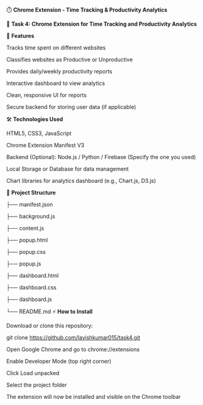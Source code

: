 ⏱️ **Chrome Extension - Time Tracking & Productivity Analytics**

📌 **Task 4: Chrome Extension for Time Tracking and Productivity Analytics**

🚀 **Features**

Tracks time spent on different websites

Classifies websites as Productive or Unproductive

Provides daily/weekly productivity reports

Interactive dashboard to view analytics

Clean, responsive UI for reports

Secure backend for storing user data (if applicable)

🛠️ **Technologies Used**

HTML5, CSS3, JavaScript

Chrome Extension Manifest V3

Backend (Optional): Node.js / Python / Firebase (Specify the one you used)

Local Storage or Database for data management

Chart libraries for analytics dashboard (e.g., Chart.js, D3.js)

📂 **Project Structure**

├── manifest.json

├── background.js

├── content.js

├── popup.html

├── popup.css

├── popup.js

├── dashboard.html

├── dashboard.css

├── dashboard.js

└── README.md
⚡ **How to Install**

Download or clone this repository:

git clone https://github.com/lavishkumar015/task4.git

Open Google Chrome and go to chrome://extensions

Enable Developer Mode (top right corner)

Click Load unpacked

Select the project folder

The extension will now be installed and visible on the Chrome toolbar
